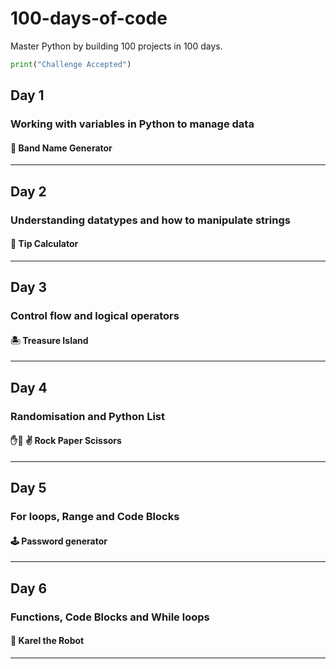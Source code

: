 # 100-days-of-code

Master Python by building 100 projects in 100 days.

```python
print("Challenge Accepted")
```
## Day 1
### Working with variables in Python to manage data
#### 🎹 Band Name Generator
---
## Day 2
### Understanding datatypes and how to manipulate strings
#### 💸 Tip Calculator
---
## Day 3
### Control flow and logical operators
#### 🏝️ Treasure Island 
---
## Day 4
### Randomisation and Python List
#### ✋👊 ✌️ Rock Paper Scissors
---
## Day 5
### For loops, Range and Code Blocks
#### 🕹️ Password generator
---

## Day 6
### Functions, Code Blocks and While loops
#### 🤖 Karel the Robot
---



